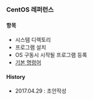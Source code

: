 ### CentOS 레퍼런스

#### 항목
- 시스템 디렉토리
- 프로그램 설치
- OS 구동시 시작될 프로그램 등록
- [기본 명령어](https://github.com/juneyoung/DEV-INFOS/blob/master/CentOS/cli/README.md)

#### History
- 2017.04.29 : 초안작성
